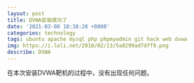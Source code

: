 ```yaml
---
layout: post
title: DVWA安装成功了
date: '2021-03-08 18:38:20 +0800'
categories: technology
tags: ubuntu apache mysql php phpmyadmin git hack web dvwa
img: https://i.loli.net/2018/02/13/5a8299ad7dff9.png
describe: DVWA
---
```


在本次安装DVWA靶机的过程中，没有出现任何问题。

